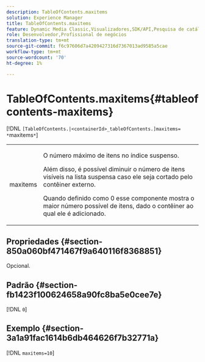 ```yaml
---
description: TableOfContents.maxitems
solution: Experience Manager
title: TableOfContents.maxitems
feature: Dynamic Media Classic,Visualizadores,SDK/API,Pesquisa de catálogo eletrônico
role: Desenvolvedor,Profissional de negócios
translation-type: tm+mt
source-git-commit: f6c97606d7a4209427316d7367013ad9585a5cae
workflow-type: tm+mt
source-wordcount: '70'
ht-degree: 1%

---
```



# TableOfContents.maxitems{#tableofcontents-maxitems}

[!DNL `[TableOfContents.|<containerId>_tableOfContents.]maxitems= *`maxitems`*`]

<table id="table_F9BC656721B04870AC628ACBC47E7200"> 
 <tbody> 
  <tr> 
   <td> <p> <span class="codeph"><span class="varname"> maxitems</span></span> </p> </td> 
   <td> <p>O número máximo de itens no índice suspenso. </p> <p>Além disso, é possível diminuir o número de itens visíveis na lista suspensa caso ele seja cortado pelo contêiner externo. </p> <p>Quando definido como <span class="codeph"> 0</span> esse componente mostra o maior número possível de itens, dado o contêiner ao qual ele é adicionado. </p> </td> 
  </tr> 
 </tbody> 
</table>

## Propriedades {#section-850a060bf471467f9a640116f8368851}

Opcional.

## Padrão {#section-fb1423f100624658a90fc8ba5e0cee7e}

[!DNL `0`]

## Exemplo {#section-3a1a91fac1614b6db464626f7b32771a}

[!DNL `maxitems=10`]
